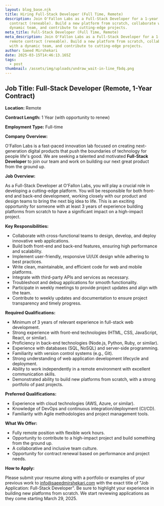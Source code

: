```yaml
---
layout: blog_base.njk
title: Hiring Full-Stack Developer (Full Time, Remote)
description: Join O'Fallon Labs as a Full-Stack Developer for a 1-year remote
  contract (reneable). Build a new platform from scratch, collaborate with a
  dynamic team, and contribute to cutting-edge projects.
meta_title: Full-Stack Developer (Full Time, Remote)
meta_description: Join O'Fallon Labs as a Full-Stack Developer for a 1-year
  remote contract (reneable). Build a new platform from scratch, collaborate
  with a dynamic team, and contribute to cutting-edge projects.
author: Saeed Mirshekari
date: 2025-03-15T14:46:13.165Z
tags:
  - post
thumbnail: /assets/img/uploads/undraw_wait-in-line_fbdq.png
---
```



## Job Title: Full-Stack Developer (Remote, 1-Year Contract)

**Location:** Remote

**Contract Length:** 1 Year (with opportunity to renew)

**Employment Type:** Full-time

**Company Overview:**

O'Fallon Labs is a fast-paced innovation lab focused on creating next-generation digital products that push the boundaries of technology for people life's good. We are seeking a talented and motivated **Full-Stack Developer** to join our team and work on building our next great product from the ground up.

**Job Overview:**

As a Full-Stack Developer at O'Fallon Labs, you will play a crucial role in developing a cutting-edge platform. You will be responsible for both front-end and back-end development, working closely with our product and design teams to bring the next big idea to life. This is an exciting opportunity for someone with at least 3 years of experience building platforms from scratch to have a significant impact on a high-impact project.

**Key Responsibilities:**

* Collaborate with cross-functional teams to design, develop, and deploy innovative web applications.
* Build both front-end and back-end features, ensuring high performance and scalability.
* Implement user-friendly, responsive UI/UX design while adhering to best practices.
* Write clean, maintainable, and efficient code for web and mobile platforms.
* Integrate with third-party APIs and services as necessary.
* Troubleshoot and debug applications for smooth functionality.
* Participate in weekly meetings to provide project updates and align with the team.
* Contribute to weekly updates and documentation to ensure project transparency and timely progress.

**Required Qualifications:**

* Minimum of 3 years of relevant experience in full-stack web development.
* Strong experience with front-end technologies (HTML, CSS, JavaScript, React, or similar).
* Proficiency in back-end technologies (Node.js, Python, Ruby, or similar).
* Experience with databases (SQL, NoSQL) and server-side programming.
* Familiarity with version control systems (e.g., Git).
* Strong understanding of web application development lifecycle and deployment.
* Ability to work independently in a remote environment with excellent communication skills.
* Demonstrated ability to build new platforms from scratch, with a strong portfolio of past projects.

**Preferred Qualifications:**

* Experience with cloud technologies (AWS, Azure, or similar).
* Knowledge of DevOps and continuous integration/deployment (CI/CD).
* Familiarity with Agile methodologies and project management tools.

**What We Offer:**

* Fully remote position with flexible work hours.
* Opportunity to contribute to a high-impact project and build something from the ground up.
* A collaborative and inclusive team culture.
* Opportunity for contract renewal based on performance and project needs.

**How to Apply:**

Please submit your resume along with a portfolio or examples of your previous work to info@saeedmirshekari.com with the exact title of "Job Application: Full-Stack Developer". Be sure to highlight your experience in building new platforms from scratch. We start reviewing applications as they come starting March 29, 2025.
